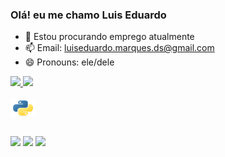 ### Olá! eu me chamo Luis Eduardo

- 🔭 Estou procurando emprego atualmente
- 📫 Email: luiseduardo.marques.ds@gmail.com
- 😄 Pronouns: ele/dele


<div>
  <a href="https://github.com/LuisEdurdoMDSilva">
  <img height="150em" src="https://github-readme-stats.vercel.app/api?username=LuisEdurdoMDSilva&show_icons=true&theme=merko&include_all_commits=False&count_private=False"/>
  <img height="150em" src="https://github-readme-stats.vercel.app/api/top-langs/?username=LuisEdurdoMDSilva&layout=compact&langs_count=7&theme=merko"/>
</div>

<div style="display: inline_block"><br>
  <img align="center" alt="Rafa-Python" height="30" width="40" src="https://raw.githubusercontent.com/devicons/devicon/master/icons/python/python-original.svg">
</div>
  
##
  
<div>
  <a href="https://www.instagram.com/edumarques.2003/" target="_blank"><img src="https://img.shields.io/badge/-Instagram-%23E4405F?style=for-the-badge&logo=instagram&logoColor=white" target="_blank"></a>
 <a href = "mailto:luiseduardo.marques.ds@gmail.com"><img src="https://img.shields.io/badge/-Gmail-%23333?style=for-the-badge&logo=gmail&logoColor=white" target="_blank"></a>
  <a href="https://www.linkedin.com/in/luis-eduardo-1b7614217/" target="_blank"><img src="https://img.shields.io/badge/-LinkedIn-%230077B5?style=for-the-badge&logo=linkedin&logoColor=white" target="_blank"></a>
</div>
